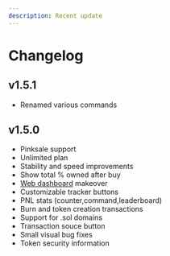 ```yaml
---
description: Recent update
---
```


# Changelog

## v1.5.1

* Renamed various commands

## v1.5.0

* Pinksale support
* Unlimited plan
* Stability and speed improvements
* Show total % owned after buy
* [Web dashboard](https://solmatebot.com/) makeover
* Customizable tracker buttons
* PNL  stats (counter,command,leaderboard)
* Burn and token creation transactions
* Support for .sol domains
* Transaction souce button
* Small visual bug fixes
* Token security information
